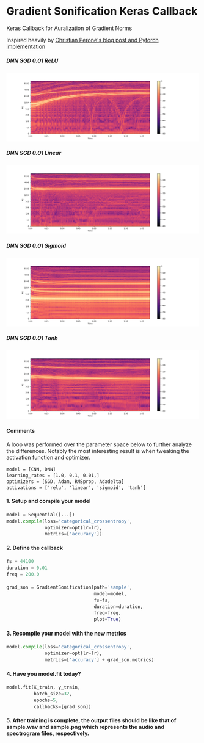 # Gradient Sonification Keras Callback
 Keras Callback for Auralization of Gradient Norms

Inspired heavily by [Christian Perone's blog post and Pytorch implementation](http://blog.christianperone.com/2019/08/listening-to-the-neural-network-gradient-norms-during-training/)

##### DNN SGD 0.01 ReLU
![](assets/dnn_sgd_0.01_relu_spectrogram.png)

##### DNN SGD 0.01 Linear
![](assets/dnn_sgd_0.01_linear_spectrogram.png)

##### DNN SGD 0.01 Sigmoid
![](assets/dnn_sgd_0.01_sigmoid_spectrogram.png)

##### DNN SGD 0.01 Tanh
![](assets/dnn_sgd_0.01_tanh_spectrogram.png)

#### Comments
A loop was performed over the parameter space below to further analyze the differences. Notably the most interesting result is when tweaking the activation function and optimizer.

```
model = [CNN, DNN]
learning_rates = [1.0, 0.1, 0.01,]
optimizers = [SGD, Adam, RMSprop, Adadelta]
activations = ['relu', 'linear', 'sigmoid', 'tanh']
```

#### 1. Setup and compile your model
```python
model = Sequential([...])
model.compile(loss='categorical_crossentropy',
              optimizer=opt(lr=lr),
              metrics=['accuracy'])     
```

#### 2. Define the callback
```python
fs = 44100
duration = 0.01
freq = 200.0

grad_son = GradientSonification(path='sample',
                                model=model,
                                fs=fs,
                                duration=duration,
                                freq=freq,
                                plot=True)                     
```

#### 3. Recompile your model with the new metrics
```python
model.compile(loss='categorical_crossentropy',
              optimizer=opt(lr=lr),
              metrics=['accuracy'] + grad_son.metrics)    
```

#### 4. Have you model.fit today?
```python
model.fit(X_train, y_train,
          batch_size=32,
          epochs=5,
          callbacks=[grad_son])
```

#### 5. After training is complete, the output files should be like that of sample.wav and sample.png which represents the audio and spectrogram files, respectively.

